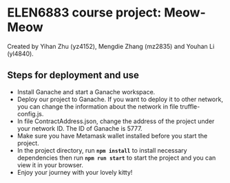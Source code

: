 #  ELEN6883 course project: Meow-Meow
Created by Yihan Zhu (yz4152), Mengdie Zhang (mz2835) and Youhan Li (yl4840).

## Steps for deployment and use

- Install Ganache and start a Ganache workspace.
- Deploy our project to Ganache. If you want to deploy it to other network, you can change the information about the network in file truffle-config.js.
- In file ContractAddress.json, change the address of the project under your network ID. The ID of Ganache is 5777.
- Make sure you have Metamask wallet installed before you start the project.
- In the project directory, run **`npm install`** to install necessary dependencies then run **`npm run start`** to start the project and you can view it in your browser. 
- Enjoy your journey with your lovely kitty!
